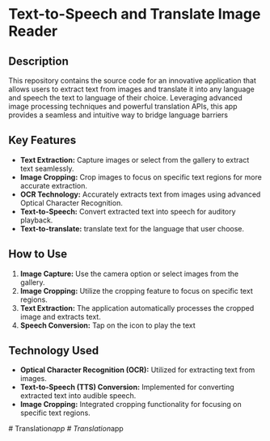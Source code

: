 # Text-to-Speech and Translate Image Reader

## Description

This repository contains the source code for an innovative application that allows users to extract text from images and translate it into any language and speech the text to language  of their choice. Leveraging advanced image processing techniques and powerful translation APIs, this app provides a seamless and intuitive way to bridge language barriers

## Key Features

- **Text Extraction:** Capture images or select from the gallery to extract text seamlessly.
- **Image Cropping:** Crop images to focus on specific text regions for more accurate extraction.
- **OCR Technology:** Accurately extracts text from images using advanced Optical Character Recognition.
- **Text-to-Speech:** Convert extracted text into speech for auditory playback.
- **Text-to-translate:** translate text for the language that user choose.

## How to Use

1. **Image Capture:** Use the camera option or select images from the gallery.
2. **Image Cropping:** Utilize the cropping feature to focus on specific text regions.
3. **Text Extraction:** The application automatically processes the cropped image and extracts text.
4. **Speech Conversion:** Tap on the icon to play the text
## Technology Used

- **Optical Character Recognition (OCR):** Utilized for extracting text from images.
- **Text-to-Speech (TTS) Conversion:** Implemented for converting extracted text into audible speech.
- **Image Cropping:** Integrated cropping functionality for focusing on specific text regions.


#   T r a n s l a t i o n _ a p p  
 #   T r a n s l a t i o n _ a p p  
 